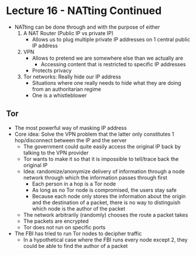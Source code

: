 # Lecture 16 - NATting Continued

* NATting can be done through and with the purpose of either
    1. A NAT Router (Public IP vs private IP)
        * Allows us to plug multiple private IP addresses on 1 central public IP address
    2. VPN
        * Allows to pretend we are somewhere else than we actually are
            * Accessing content that is restricted to specific IP addresses
        * Protects privacy
    3. Tor networks: Really hide our IP address
        * Situations where one really needs to hide what they are doing from an authoritarian regime
        * One is a whistleblower

## Tor
* The most powerful way of masking IP address
* Core idea: Solve the VPN problem that the latter only constitutes 1 hop/disconnect between the IP and the server
    * The government could quite easily access the original IP back by talking to the VPN provider
    * Tor wants to make it so that it is impossible to tell/trace back the original IP 
    * Idea: randomize/anonymize delivery of information through a node network through which the information passes through first
        * Each person in a hop is a Tor node
        * As long as no Tor node is compromised, the users stay safe
        * Because each node only stores the information about the origin and the destination of a packet, there is no way to distinguish which node is the author of the packet
    * The network arbitrarily (randomly) chooses the route a packet takes
    * The packets are encrypted
    * Tor does not run on specific ports
* The FBI has tried to run Tor nodes to decipher traffic
    * In a hypothetical case where the FBI runs every node except 2, they could be able to find the author of a packet
